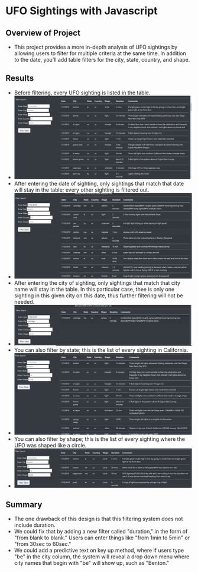 # UFO Sightings with Javascript

## Overview of Project

- This project provides a more in-depth analysis of UFO sightings by allowing users to filter for multiple criteria at the same time. In addition to the date, you’ll add table filters for the city, state, country, and shape.

## Results

- Before filtering, every UFO sighting is listed in the table.
- ![before_filter.PNG](before_filter.PNG)
- After entering the date of sighting, only sightings that match that date will stay in the table; every other sighting is filtered out.
- ![after_date.PNG](after_date.PNG)
- After entering the city of sighting, only sightings that match that city name will stay in the table. In this particular case, thee is only one sighting in this given city on this date, thus further filtering will not be needed. 
- ![after_city.PNG](after_city.PNG)
- You can also filter by state; this is the list of every sighting in California.
- ![state.PNG](state.PNG)
- You can also filter by shape; this is the list of every sighting where the UFO was shaped like a circle.
- ![circle.PNG](circle.PNG)

## Summary

- The one drawback of this design is that this filtering system does not include duration.
- We could fix that by adding a new filter called "duration," in the form of "from blank to blank." Users can enter things like "from 1min to 5min" or "from 30sec to 60sec."
- We could add a predictive text on key up method, where if users type "be" in the city column, the system will reveal a drop down menu where city names that begin with "be" will show up, such as "Benton."
